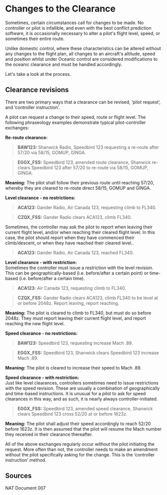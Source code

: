
<!--
title: Clearance Revisions
description: Changing the clearance? Here is the why and the how.
published: true
date: 2021-07-31T11:01:51.798Z
tags: 
editor: undefined
dateCreated: 2020-09-11T03:47:25.963Z
-->

# Changes to the Clearance
<p>Sometimes, certain circumstances call for changes to be made. No controller or pilot is infallible, and even with the best conflict prediction software, it is occasionally necessary to alter a pilot's flight level, speed, or sometimes their entire route.&nbsp;</p>
<p>Unlike domestic control, where these characteristics can be altered without any changes to the flight plan, all changes to an aircraft's altitude, speed and position whilst under Oceanic control are considered modifications to the oceanic clearance and must be handled accordingly.</p>
<p>Let's take a look at the process.</p>

## Clearance revisions
<p>There are two primary ways that a clearance can be revised, ‘pilot request’, and ‘controller instruction’.</p>
<p>A pilot can request a change to their speed, route or flight level. The following phraseology examples demonstrate typical pilot-controller exchanges:</p>
<p><strong>Re-route clearance:</strong></p>
<blockquote>
  <p><strong>BAW123:</strong> Shanwick Radio, Speedbird 123 requesting a re-route after 57/20 via 58/15, GOMUP, GINGA.</p>
</blockquote>
<blockquote>
  <p><strong>EGGX_FSS:</strong> Speedbird 123, amended route clearance, Shanwick re-clears Speedbird 123 after 57/20 to re-route via 58/15, GOMUP, GINGA.</p>
</blockquote>
<p><strong>Meaning:</strong> The pilot shall follow their previous route until reaching 57/20, whereby they are cleared to re-route direct 58/15, GOMUP and GINGA.</p>
<p><strong>Level clearance - no restrictions:</strong></p>
<blockquote>
  <p><strong>ACA123: </strong>Gander Radio, Air Canada 123, requesting climb to FL340.</p>
</blockquote>
<blockquote>
  <p><strong>CZQX_FSS:</strong> Gander Radio clears ACA123, climb FL340.</p>
</blockquote>
<p>Sometimes, the controller may ask the pilot to report when leaving their current flight level, and/or when reaching their cleared flight level. In this case, the pilot should report when they have commenced their climb/descent, or when they have reached their cleared level..</p>
<blockquote>
  <p><strong>ACA123: </strong>Gander Radio, Air Canada 123, reached FL340.</p>
</blockquote>
<p><strong>Level clearance - with restriction:</strong><br>Sometimes the controller must issue a restriction with the level revision. This can be geographically-based (i.e. before/after a certain point) or time-based (i.e. before/after a certain time).</p>
<blockquote>
  <p><strong>ACA123:</strong> Air Canada 123, requesting climb to FL340.</p>
</blockquote>
<blockquote>
  <p><strong>CZQX_FSS:</strong> Gander Radio clears ACA123, climb FL340 to be level at or before 2048z. Report leaving, report reaching.</p>
</blockquote>
<p><strong>Meaning:</strong> The pilot is cleared to climb to FL340, but must do so before 2048z. They must report leaving their current flight level, and report reaching the new flight level.</p>
<p><strong>Speed clearance - no restrictions:</strong></p>
<blockquote>
  <p><strong>BAW123:</strong> Speedbird 123, requesting increase Mach .89.</p>
</blockquote>
<blockquote>
  <p><strong>EGGX_FSS:</strong> Speedbird 123, Shanwick clears Speedbird 123 increase Mach .89.</p>
</blockquote>
<p><strong>Meaning:</strong> The pilot is cleared to increase their speed to Mach .89.</p>
<p><strong>Speed clearance - with restriction:</strong><br>Just like level clearances, controllers sometimes need to issue restrictions with the speed revision. These are usually a combination of geographically and time-based instructions. It is unusual for a pilot to ask for speed clearances in this way, and as such, it is nearly always controller-initiated.</p>
<blockquote>
  <p><strong>EGGX_FSS:</strong> Speedbird 123, amended speed clearance, Shanwick clears Speedbird 123 cross 52/20 at or before 1623z.</p>
</blockquote>
<p><strong>Meaning:</strong> The pilot shall adjust their speed accordingly to reach 52/20 before 1623z. It is then assumed that the pilot will resume the Mach number they received in their clearance thereafter.&nbsp;</p>
<p>All of the above exchanges regularly occur without the pilot initiating the request. More often than not, the controller needs to make an amendment without the pilot specifically asking for the change. This is the ‘controller instruction’ method.</p>

## Sources
<p>NAT Document 007</p>

